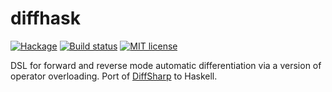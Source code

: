 # diffhask

[![Hackage](https://img.shields.io/hackage/v/diffhask.svg)](https://hackage.haskell.org/package/diffhask)
[![Build status](https://secure.travis-ci.org/o1lo01ol1o/diffhask.svg)](https://travis-ci.org/o1lo01ol1o/diffhask)
[![MIT license](https://img.shields.io/badge/license-MIT-blue.svg)](https://github.com/o1lo01ol1o/diffhask/blob/master/LICENSE)


DSL for forward and reverse mode automatic differentiation via a version of operator overloading.  Port of [DiffSharp](https://github.com/DiffSharp/DiffSharp) to Haskell.
